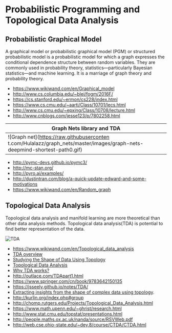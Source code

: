 # Probabilistic Programming and Topological Data Analysis


## Probabilistic Graphical Model

A graphical model or probabilistic graphical model (PGM) or structured probabilistic model is a probabilistic model for which a graph expresses the conditional dependence structure between random variables. They are commonly used in probability theory, statistics—particularly Bayesian statistics—and machine learning.
It is a marriage of graph theory and probability theory.


+ https://www.wikiwand.com/en/Graphical_model
+ http://www.cs.columbia.edu/~blei/fogm/2016F/
+ https://cs.stanford.edu/~ermon/cs228/index.html
+ https://www.cs.cmu.edu/~aarti/Class/10701/lecs.html
+ http://www.cs.cmu.edu/~epxing/Class/10708/lecture.html
+ http://www.cnblogs.com/jesse123/p/7802258.html

|Graph Nets library and TDA|
|--------------------------|
|![Graph net](https://raw.githubuserconten t.com/Hulalazz/graph_nets/master/images/graph-nets-deepmind-shortest-path0.gif)|

* http://pymc-devs.github.io/pymc3/
* http://mc-stan.org/
* http://pyro.ai/examples/
* http://dustintran.com/blog/a-quick-update-edward-and-some-motivations
* https://www.wikiwand.com/en/Random_graph

## Topological Data Analysis

Topological data analysis and manifold learning are more theoretical than other data analysis methods. Topological data analysis(TDA) is potential to find better representation of the data.


![TDA](https://pic4.zhimg.com/v2-bca1bc948527745f786d80427fd816f1_1200x500.jpg)


* https://www.wikiwand.com/en/Topological_data_analysis
* [TDA overview](https://perfectial.com/blog/topological-data-analysis-overview/)
* [Studying the Shape of Data Using Topology](https://www.ias.edu/ideas/2013/lesnick-topological-data-analysis)
* [Topological Data Analysis](https://dsweb.siam.org/The-Magazine/Article/topological-data-analysis-1)
* [Why TDA works?](https://www.ayasdi.com/blog/bigdata/why-topological-data-analysis-works/)
* http://outlace.com/TDApart1.html
* https://www.springer.com/cn/book/9783642150135
* https://jsseely.github.io/notes/TDA/
* [Extracting insights from the shape of complex data using topology](https://www.nature.com/articles/srep01236).
* http://kurlin.org/index.php#group
* http://chomp.rutgers.edu/Projects/Topological_Data_Analysis.html
* https://www.math.upenn.edu/~ghrist/research.html
* http://www.stat.cmu.edu/topstat/presentations.html
* http://people.maths.ox.ac.uk/nanda/source/RSVWeb.pdf
* http://web.cse.ohio-state.edu/~dey.8/course/CTDA/CTDA.html